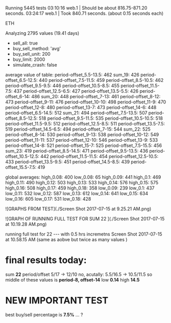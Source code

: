 Running 5445 tests
03:10:16 web.1   |  Should be about 816.75-871.20 seconds.
03:24:17 web.1   |  Took 840.71 seconds. (about 0.15 seconds each)



ETH

Analyzing 2795 values (19.41 days)
- sell_all: true
- buy_sell_method: 'avg'
- buy_sell_unit: 200
- buy_limit: 2000
- simulate_crash: false

average value of table:
period-offset_5.5-13.5: 462
sum_19: 426
period-offset_6.5-12.5: 440
period-offset_7.5-11.5: 459
period-offset_8.5-10.5: 462
period-offset_9.5-9.5: 446
period-offset_10.5-8.5: 455
period-offset_11.5-7.5: 437
period-offset_12.5-6.5: 427
period-offset_13.5-5.5: 426
period-offset_6-14: 486
sum_20: 448
period-offset_7-13: 461
period-offset_8-12: 473
period-offset_9-11: 476
period-offset_10-10: 498
period-offset_11-9: 470
period-offset_12-8: 480
period-offset_13-7: 473
period-offset_14-6: 448
period-offset_6.5-14.5: 512
sum_21: 494
period-offset_7.5-13.5: 507
period-offset_8.5-12.5: 518
period-offset_9.5-11.5: 535
period-offset_10.5-10.5: 518
period-offset_11.5-9.5: 512
period-offset_12.5-8.5: 511
period-offset_13.5-7.5: 519
period-offset_14.5-6.5: 494
period-offset_7-15: 544
sum_22: 525
period-offset_8-14: 530
period-offset_9-13: 538
period-offset_10-12: 549
period-offset_11-11: 537
period-offset_12-10: 546
period-offset_13-9: 533
period-offset_14-8: 521
period-offset_15-7: 525
period-offset_7.5-15.5: 456
sum_23: 419
period-offset_8.5-14.5: 471
period-offset_9.5-13.5: 436
period-offset_10.5-12.5: 442
period-offset_11.5-11.5: 454
period-offset_12.5-10.5: 433
period-offset_13.5-9.5: 451
period-offset_14.5-8.5: 439
period-offset_15.5-7.5: 419

global averages:
high_0.08: 400
low_0.08: 65
high_0.09: 441
high_0.1: 469
high_0.11: 490
high_0.12: 503
high_0.13: 533
high_0.14: 576
high_0.15: 575
high_0.16: 508
high_0.17: 459
high_0.18: 358
low_0.09: 239
low_0.1: 437
low_0.11: 532
low_0.12: 587
low_0.13: 612
low_0.14: 641
low_0.15: 634
low_0.16: 605
low_0.17: 531
low_0.18: 428


![GRAPHS FROM TEST](./Screen Shot 2017-07-15 at 9.25.21 AM.png)

![GRAPH OF RUNNING FULL TEST FOR SUM 22 ](./Screen Shot 2017-07-15 at 10.19.28 AM.png)


running full test for 22 --- with  0.5 hrs incremetns
Screen Shot 2017-07-15 at 10.58.15 AM
(same as aobve but twice as many values )



# final results today:

sum **22**
period/offset
    5/17 -> 12/10
    no, acutally:
    5.5/16.5 -> 10.5/11.5
    so middle of these values is
    **period-8, offset-14**
low **0.14**
high **14.5**


# NEW IMPORTANT TEST

best buy/sell percentage is **7.5%** ... ?
